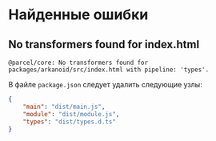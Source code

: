 Найденные ошибки
================

No transformers found for index.html
------------------------------------

```
@parcel/core: No transformers found for packages/arkanoid/src/index.html with pipeline: 'types'.
```

В файле `package.json` следует удалить следующие узлы:

```json
{
	"main": "dist/main.js",
	"module": "dist/module.js",
	"types": "dist/types.d.ts"
}
```